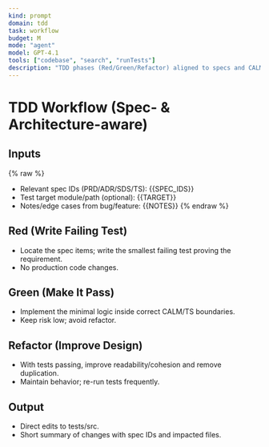 ```yaml
---
kind: prompt
domain: tdd
task: workflow
budget: M
mode: "agent"
model: GPT-4.1
tools: ["codebase", "search", "runTests"]
description: "TDD phases (Red/Green/Refactor) aligned to specs and CALM."
---
```


# TDD Workflow (Spec- & Architecture-aware)

## Inputs

{% raw %}

- Relevant spec IDs (PRD/ADR/SDS/TS): {{SPEC_IDS}}
- Test target module/path (optional): {{TARGET}}
- Notes/edge cases from bug/feature: {{NOTES}}
  {% endraw %}

## Red (Write Failing Test)

- Locate the spec items; write the smallest failing test proving the requirement.
- No production code changes.

## Green (Make It Pass)

- Implement the minimal logic inside correct CALM/TS boundaries.
- Keep risk low; avoid refactor.

## Refactor (Improve Design)

- With tests passing, improve readability/cohesion and remove duplication.
- Maintain behavior; re-run tests frequently.

## Output

- Direct edits to tests/src.
- Short summary of changes with spec IDs and impacted files.
